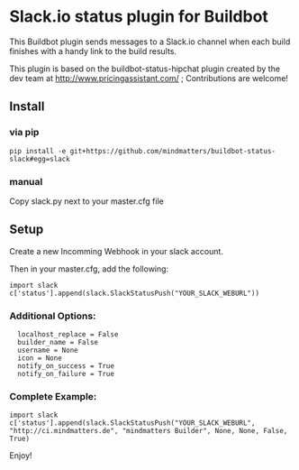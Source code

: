 Slack.io status plugin for Buildbot
===================================

This Buildbot plugin sends messages to a Slack.io channel when each build finishes with a handy link to the build results.

This plugin is based on the buildbot-status-hipchat plugin created by the dev team at http://www.pricingassistant.com/ ; Contributions are welcome!

## Install

### via pip

```
pip install -e git+https://github.com/mindmatters/buildbot-status-slack#egg=slack
```

### manual

Copy slack.py next to your master.cfg file


## Setup

Create a new Incomming Webhook in your slack account.

Then in your master.cfg, add the following:

```
import slack
c['status'].append(slack.SlackStatusPush("YOUR_SLACK_WEBURL"))
```

### Additional Options:
```
  localhost_replace = False
  builder_name = False
  username = None
  icon = None
  notify_on_success = True
  notify_on_failure = True
```

### Complete Example:

```
import slack
c['status'].append(slack.SlackStatusPush("YOUR_SLACK_WEBURL", "http://ci.mindmatters.de", "mindmatters Builder", None, None, False, True)
```

Enjoy!

